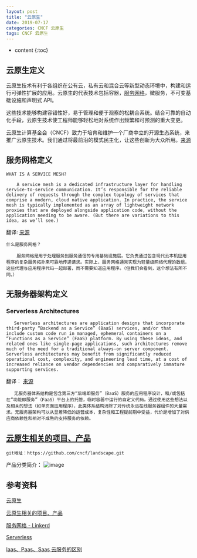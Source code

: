 ```yaml
---
layout: post
title: "云原生"
date: 2019-07-17
categories: CNCF 云原生
tags: CNCF 云原生
---
```


* content
  {:toc}

## 云原生定义

云原生技术有利于各组织在公有云，私有云和混合云等新型动态环境中，构建和运行可弹性扩展的应用。云原生的代表技术包括容器，[服务网格](https://www.servicemesher.com/)，微服务，不可变基础设施和声明式 API。

这些技术能够构建容错性好，易于管理和便于观察的松耦合系统。结合可靠的自动化手段，云原生技术使工程师能够轻松地对系统作出频繁和可预测的重大变更。

云原生计算基金会（CNCF）致力于培育和维护一个厂商中立的开源生态系统，来推广云原生技术。我们通过将最前沿的模式民主化，让这些创新为大众所用。[来源](https://github.com/cncf/toc/blob/master/DEFINITION.md)

## 服务网格定义

```
WHAT IS A SERVICE MESH?

    A service mesh is a dedicated infrastructure layer for handling service-to-service communication. It’s responsible for the reliable delivery of requests through the complex topology of services that comprise a modern, cloud native application. In practice, the service mesh is typically implemented as an array of lightweight network proxies that are deployed alongside application code, without the application needing to be aware. (But there are variations to this idea, as we’ll see.)
```

翻译: [来源](https://buoyant.io/2017/04/25/whats-a-service-mesh-and-why-do-i-need-one/)

```
什么是服务网格？

    服务网格是用于处理服务到服务通信的专用基础设施层。它负责通过包含现代云本机应用程序的复杂服务拓扑来可靠地传递请求。实际上，服务网格通常实现为轻量级网络代理的数组，这些代理与应用程序代码一起部署，而不需要知道应用程序。（但我们会看到，这个想法有所不同。）

```

## 无服务器架构定义

### Serverless Architectures

```
   Serverless architectures are application designs that incorporate third-party “Backend as a Service” (BaaS) services, and/or that include custom code run in managed, ephemeral containers on a “Functions as a Service” (FaaS) platform. By using these ideas, and related ones like single-page applications, such architectures remove much of the need for a traditional always-on server component. Serverless architectures may benefit from significantly reduced operational cost, complexity, and engineering lead time, at a cost of increased reliance on vendor dependencies and comparatively immature supporting services.
```

翻译： [来源](https://martinfowler.com/articles/serverless.html?from=singlemessage&isappinstalled=0)

```
   无服务器体系结构是包含第三方“后端即服务”（BaaS）服务的应用程序设计，和/或包括在“功能即服务”（FaaS）平台上的托管，临时容器中运行的自定义代码。通过使用这些想法以及相关的想法（如单页面应用程序），此类体系结构消除了对传统永远在线服务器组件的大量需求。无服务器架构可以从显着降低的运营成本，复杂性和工程提前期中受益，代价是增加了对供应商依赖性和相对不成熟的支持服务的依赖。

```

## [云原生相关的项目、产品](https://github.com/cncf/landscape)

```
git地址：https://github.com/cncf/landscape.git
```

产品分类简介：
![image](https://landscape.cncf.io/images/landscape.png)

## 参考资料

[云原生](https://www.cncf.io)

[云原生相关的项目、产品](https://github.com/cncf/landscape)

[服务网格 - Linkerd ](https://buoyant.io/2017/04/25/whats-a-service-mesh-and-why-do-i-need-one/)

[Serverless](https://martinfowler.com/articles/serverless.html?from=singlemessage&isappinstalled=0)

[Iaas、Paas、Saas 云服务的区别](http://www.ruanyifeng.com/blog/2017/07/iaas-paas-saas.html)
